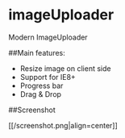 imageUploader
=============

Modern ImageUploader 

##Main features:
* Resize image on client side
* Support for IE8+
* Progress bar 
* Drag & Drop


##Screenshot

[[/screenshot.png|align=center]]
